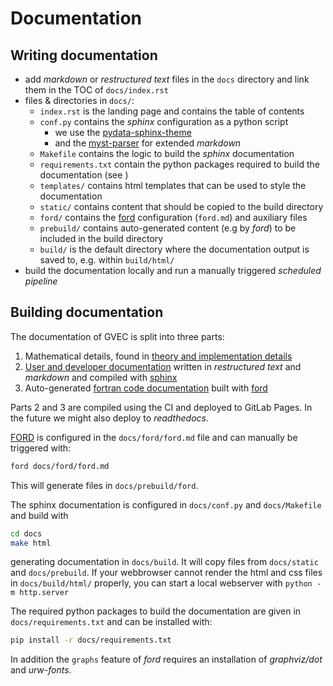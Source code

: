 # Documentation

## Writing documentation
* add *markdown* or *restructured text* files in the `docs` directory and link them in the TOC of `docs/index.rst`
* files & directories in `docs/`:
    * `index.rst` is the landing page and contains the table of contents
    * `conf.py` contains the *sphinx* configuration as a python script
        * we use the [pydata-sphinx-theme](https://pydata-sphinx-theme.readthedocs.io)
        * and the [myst-parser](https://myst-parser.readthedocs.io) for extended *markdown*
    * `Makefile` contains the logic to build the *sphinx* documentation
    * `requirements.txt` contain the python packages required to build the documentation (see [](#building-documentation))
    * `templates/` contains html templates that can be used to style the documentation
    * `static/` contains content that should be copied to the build directory
    * `ford/` contains the [ford](https://forddocs.readthedocs.io) configuration (`ford.md`) and auxiliary files
    * `prebuild/` contains auto-generated content (e.g by *ford*) to be included in the build directory
    * `build/` is the default directory where the documentation output is saved to, e.g. within `build/html/`
* build the documentation locally and run a manually triggered *scheduled pipeline*

## Building documentation
The documentation of GVEC is split into three parts:
1) Mathematical details, found in [theory and implementation details](https://gitlab.mpcdf.mpg.de/gvec-group/GVEC_doc/blob/master/GVEC_prototype/GVEC_prototype.pdf) 
2) [User and developer documentation](https://gvec-group.pages.mpcdf.de/gvec) written in *restructured text* and *markdown* and compiled with [sphinx](https://docs.readthedocs.io/en/stable/intro/getting-started-with-sphinx.html)
3) Auto-generated [fortran code documentation](https://gvec-group.pages.mpcdf.de/gvec/_static/ford/index.html) built with [ford](https://forddocs.readthedocs.io)

Parts 2 and 3 are compiled using the CI and deployed to GitLab Pages. In the future we might also deploy to *readthedocs*.

[FORD](https://forddocs.readthedocs.io/en/latest/) is configured in the `docs/ford/ford.md` file and can manually be triggered with:
```bash
ford docs/ford/ford.md
```
This will generate files in `docs/prebuild/ford`.

The sphinx documentation is configured in `docs/conf.py` and `docs/Makefile` and build with
```bash
cd docs
make html
```
generating documentation in `docs/build`. It will copy files from `docs/static` and `docs/prebuild`.
If your webbrowser cannot render the html and css files in `docs/build/html/` properly, you can start a local webserver with `python -m http.server`

The required python packages to build the documentation are given in `docs/requirements.txt` and can be installed with:
```bash
pip install -r docs/requirements.txt
```
In addition the `graphs` feature of *ford* requires an installation of *graphviz/dot* and *urw-fonts*.
